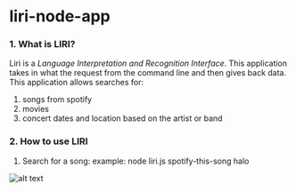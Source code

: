 # liri-node-app

### **1. What is LIRI?**

Liri is a *Language Interpretation and Recognition Interface*. This application takes in what the request from the command line and then gives back data. This application allows searches for:

1. songs from spotify
2. movies 
3. concert dates and location based on the artist or band


### **2. How to use LIRI**

1. Search for a song:
   example: node liri.js spotify-this-song halo

![alt text](images/spotifycommandline)
   



